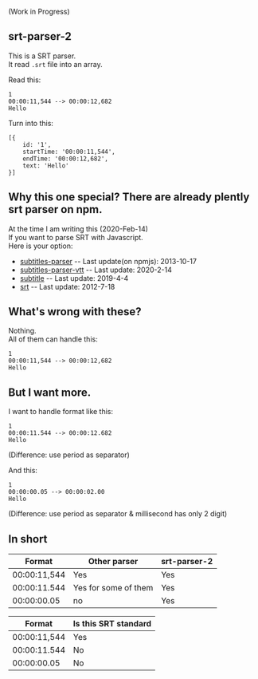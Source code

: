 (Work in Progress)
## srt-parser-2
This is a SRT parser.    
It read `.srt` file into an array.    


Read this:
```
1
00:00:11,544 --> 00:00:12,682
Hello
```

Turn into this:
```
[{
    id: '1',
    startTime: '00:00:11,544',
    endTime: '00:00:12,682',
    text: 'Hello' 
}]
```

## Why this one special? There are already plently srt parser on npm.
At the time I am writing this (2020-Feb-14)     
If you want to parse SRT with Javascript.  
Here is your option:  

* [subtitles-parser](https://www.npmjs.com/package/subtitles-parser) -- Last update(on npmjs): 2013-10-17
* [subtitles-parser-vtt](https://www.npmjs.com/package/subtitles-parser-vtt) -- Last update: 2020-2-14
* [subtitle](https://www.npmjs.com/package/subtitle) -- Last update:  2019-4-4
* [srt](https://www.npmjs.com/package/srt) -- Last update: 2012-7-18

## What's wrong with these?
Nothing.    
All of them can handle this: 
```
1
00:00:11,544 --> 00:00:12,682
Hello
```


## But I want more.  
I want to handle format like this:   
```
1
00:00:11.544 --> 00:00:12.682
Hello
```
(Difference: use period as separator)   


And this:  
```
1
00:00:00.05 --> 00:00:02.00
Hello
```  
(Difference: use period as separator & millisecond has only 2 digit)

## In short
| Format       | Other parser         | srt-parser-2 |
|--------------|----------------------|--------------|
| 00:00:11,544 | Yes                  | Yes          |
| 00:00:11.544 | Yes for some of them | Yes          |
| 00:00:00.05  | no                   | Yes          |


| Format       | Is this SRT standard |
|--------------|----------------------|
| 00:00:11,544 | Yes                  | 
| 00:00:11.544 | No                   |
| 00:00:00.05  | No                   |

